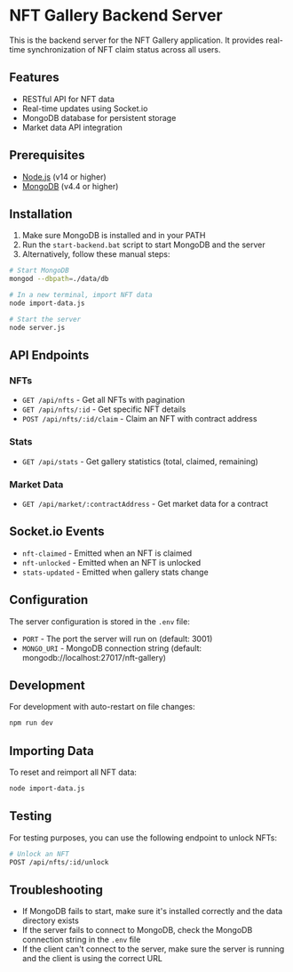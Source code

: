 # NFT Gallery Backend Server

This is the backend server for the NFT Gallery application. It provides real-time synchronization of NFT claim status across all users.

## Features

- RESTful API for NFT data
- Real-time updates using Socket.io
- MongoDB database for persistent storage
- Market data API integration

## Prerequisites

- [Node.js](https://nodejs.org/) (v14 or higher)
- [MongoDB](https://www.mongodb.com/try/download/community) (v4.4 or higher)

## Installation

1. Make sure MongoDB is installed and in your PATH
2. Run the `start-backend.bat` script to start MongoDB and the server
3. Alternatively, follow these manual steps:

```bash
# Start MongoDB
mongod --dbpath=./data/db

# In a new terminal, import NFT data
node import-data.js

# Start the server
node server.js
```

## API Endpoints

### NFTs

- `GET /api/nfts` - Get all NFTs with pagination
- `GET /api/nfts/:id` - Get specific NFT details
- `POST /api/nfts/:id/claim` - Claim an NFT with contract address

### Stats

- `GET /api/stats` - Get gallery statistics (total, claimed, remaining)

### Market Data

- `GET /api/market/:contractAddress` - Get market data for a contract

## Socket.io Events

- `nft-claimed` - Emitted when an NFT is claimed
- `nft-unlocked` - Emitted when an NFT is unlocked
- `stats-updated` - Emitted when gallery stats change

## Configuration

The server configuration is stored in the `.env` file:

- `PORT` - The port the server will run on (default: 3001)
- `MONGO_URI` - MongoDB connection string (default: mongodb://localhost:27017/nft-gallery)

## Development

For development with auto-restart on file changes:

```bash
npm run dev
```

## Importing Data

To reset and reimport all NFT data:

```bash
node import-data.js
```

## Testing

For testing purposes, you can use the following endpoint to unlock NFTs:

```bash
# Unlock an NFT
POST /api/nfts/:id/unlock
```

## Troubleshooting

- If MongoDB fails to start, make sure it's installed correctly and the data directory exists
- If the server fails to connect to MongoDB, check the MongoDB connection string in the `.env` file
- If the client can't connect to the server, make sure the server is running and the client is using the correct URL
